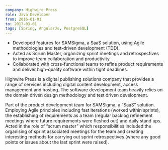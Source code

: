 ```yaml
---
company: Highwire Press
role: Java Developer
from: 2016-01-01
to: 2017-03-01
tags: [Spring, AngularJs, PostgreSQL]
---
```


<!--action-points-->

- Developed features for SAMSigma, a SaaS solution, using Agile methodologies and test-driven development (TDD).  
- Acted as Scrum Master, organizing sprint meetings and retrospectives to improve team collaboration and productivity.  
- Collaborated with cross-functional teams to refine product requirements and deliver high-quality software within tight deadlines.  

<!--full-description-->

Highwire Press is a digital publishing solutions company that provides a range of services including digital content development, access management and hosting. The software development team heavily relies on the domain driven design methodology and test driven development.

Part of the product development team for SAMSigma, a “SaaS” solution. Employing Agile principles including fast iterations (worked within sprints), the establishing of requirements as a team (regular backlog refinement meetings where future requirements were fleshed out) and daily stand ups. Acted in the role of “scrum master” which responsibilities included the organising of sprint associated meetings for the team and creating interesting methods for carrying out sprint retrospectives (where any good points or issues about the last sprint were raised). 